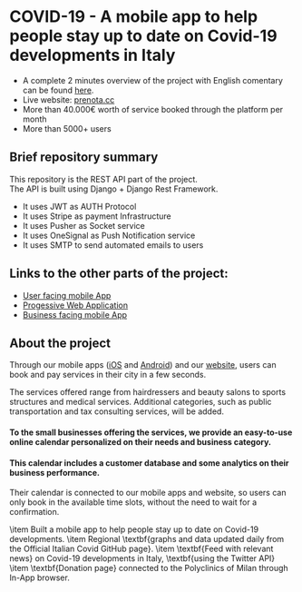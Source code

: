 

# COVID-19 - A mobile app to help people stay up to date on Covid-19 developments in Italy





- A complete 2 minutes overview of the project with English comentary can be found [here](https://www.youtube.com/watch?v=mReddWSSp-A).
- Live website: [prenota.cc](https://prenota.cc)
- More than 40.000€ worth of service booked through the platform per month
- More than 5000+ users


## Brief repository summary  
This repository is the REST API part of the project.   
The API is built using Django + Django Rest Framework.
- It uses JWT as AUTH Protocol
- It uses Stripe as payment Infrastructure 
- It uses Pusher as Socket service
- It uses OneSignal as Push Notification service
- It uses SMTP to send automated emails to users


## Links to the other parts of the project:
- [User facing mobile App]()
- [Progessive Web Application](https://github.com/VenierGiacomo/Prenota-PWA)
- [Business facing mobile App]()


## About the project
Through our mobile apps ([iOS](https://apps.apple.com/app/id1523525291) and [Android](https://play.google.com/store/apps/details?id=io.prenota.client)) and our [website](https://prenota.cc), users can book and pay services in their city in a few seconds.

The services offered range from hairdressers and beauty salons to sports structures and medical services. Additional categories, such as public transportation and tax consulting services, will be added.

#### To the small businesses offering the services, we provide an easy-to-use online calendar personalized on their needs and business category.
#### This calendar includes a customer database and some analytics on their business performance.

Their calendar is connected to our mobile apps and website, so users can only book in the available time slots, without the need to wait for a confirmation.



\item Built a mobile app to help people stay up to date on Covid-19 developments.
\item Regional \textbf{graphs and data updated daily from the Official Italian Covid GitHub page}.
\item \textbf{Feed with relevant news} on Covid-19 developments in Italy, \textbf{using the Twitter API}
\item \textbf{Donation page} connected to the Polyclinics of Milan through In-App browser.



